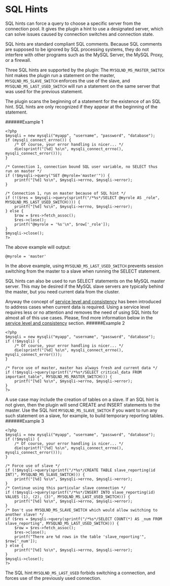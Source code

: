 # SQL Hints
SQL hints can force a query to choose a specific server from the connection pool. It gives the plugin a hint to use a designated server, which can solve issues caused by connection switches and connection state.

SQL hints are standard compliant SQL comments. Because SQL comments are supposed to be ignored by SQL processing systems, they do not interfere with other programs such as the MySQL Server, the MySQL Proxy, or a firewall.

Three SQL hints are supported by the plugin: The `MYSQLND_MS_MASTER_SWITCH` hint makes the plugin run a statement on the master, `MYSQLND_MS_SLAVE_SWITCH` enforces the use of the slave, and `MYSQLND_MS_LAST_USED_SWITCH` will run a statement on the same server that was used for the previous statement.

The plugin scans the beginning of a statement for the existence of an SQL hint. SQL hints are only recognized if they appear at the beginning of the statement.

######Example 1
```
<?php
$mysqli = new mysqli("myapp", "username", "password", "database");
if (mysqli_connect_errno()) {
    /* Of course, your error handling is nicer... */
    die(sprintf("[%d] %s\n", mysqli_connect_errno(), mysqli_connect_error()));
}

/* Connection 1, connection bound SQL user variable, no SELECT thus run on master */
if (!$mysqli->query("SET @myrole='master'")) {
    printf("[%d] %s\n", $mysqli->errno, $mysqli->error);
}

/* Connection 1, run on master because of SQL hint */
if (!($res = $mysqli->query(sprintf("/*%s*/SELECT @myrole AS _role", MYSQLND_MS_LAST_USED_SWITCH)))) {
    printf("[%d] %s\n", $mysqli->errno, $mysqli->error);
} else {
    $row = $res->fetch_assoc();
    $res->close();
    printf("@myrole = '%s'\n", $row['_role']);
}
$mysqli->close();
?>
```
The above example will output:

```
@myrole = 'master'
```
In the above example, using `MYSQLND_MS_LAST_USED_SWITCH` prevents session switching from the master to a slave when running the SELECT statement.

SQL hints can also be used to run SELECT statements on the MySQL master server. This may be desired if the MySQL slave servers are typically behind the master, but you need current data from the cluster.

Anyway the concept of [service level and consistency](REF:../CONCEPTS/) has been introduced to address cases when current data is required. Using a service level requires less or no attention and removes the need of using SQL hints for almost all of this use cases. Please, find more information below in the [service level and consistency](REF:) section.
######Example 2
```
<?php
$mysqli = new mysqli("myapp", "username", "password", "database");
if (!$mysqli) {
    /* Of course, your error handling is nicer... */
    die(sprintf("[%d] %s\n", mysqli_connect_errno(), mysqli_connect_error()));
}

/* Force use of master, master has always fresh and current data */
if (!$mysqli->query(sprintf("/*%s*/SELECT critical_data FROM important_table", MYSQLND_MS_MASTER_SWITCH))) {
    printf("[%d] %s\n", $mysqli->errno, $mysqli->error);
}
?>
```
A use case may include the creation of tables on a slave. If an SQL hint is not given, then the plugin will send CREATE and INSERT statements to the master. Use the SQL hint `MYSQLND_MS_SLAVE_SWITCH` if you want to run any such statement on a slave, for example, to build temporary reporting tables.
######Example 3
```
<?php
$mysqli = new mysqli("myapp", "username", "password", "database");
if (!$mysqli) {
    /* Of course, your error handling is nicer... */
    die(sprintf("[%d] %s\n", mysqli_connect_errno(), mysqli_connect_error()));
}

/* Force use of slave */
if (!$mysqli->query(sprintf("/*%s*/CREATE TABLE slave_reporting(id INT)", MYSQLND_MS_SLAVE_SWITCH))) {
    printf("[%d] %s\n", $mysqli->errno, $mysqli->error);
}
/* Continue using this particular slave connection */
if (!$mysqli->query(sprintf("/*%s*/INSERT INTO slave_reporting(id) VALUES (1), (2), (3)", MYSQLND_MS_LAST_USED_SWITCH))) {
    printf("[%d] %s\n", $mysqli->errno, $mysqli->error);
}
/* Don't use MYSQLND_MS_SLAVE_SWITCH which would allow switching to another slave! */
if ($res = $mysqli->query(sprintf("/*%s*/SELECT COUNT(*) AS _num FROM slave_reporting", MYSQLND_MS_LAST_USED_SWITCH))) {
    $row = $res->fetch_assoc();
    $res->close();
    printf("There are %d rows in the table 'slave_reporting'", $row['_num']);
} else {
    printf("[%d] %s\n", $mysqli->errno, $mysqli->error);
}
$mysqli->close();
?>
```
The SQL hint `MYSQLND_MS_LAST_USED` forbids switching a connection, and forces use of the previously used connection.
